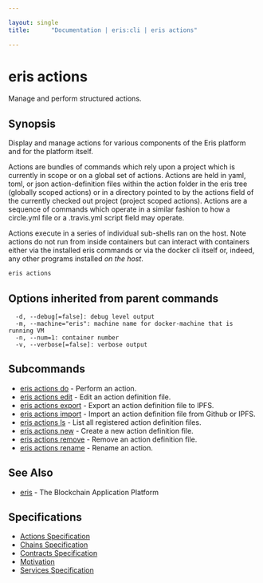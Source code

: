 ```yaml
---

layout: single
title:      "Documentation | eris:cli | eris actions"

---
```


# eris actions

Manage and perform structured actions.

## Synopsis

Display and manage actions for various components of the
Eris platform and for the platform itself.

Actions are bundles of commands which rely upon a project
which is currently in scope or on a global set of actions.
Actions are held in yaml, toml, or json action-definition
files within the action folder in the eris tree (globally
scoped actions) or in a directory pointed to by the
actions field of the currently checked out project
(project scoped actions). Actions are a sequence of
commands which operate in a similar fashion to how a
circle.yml file or a .travis.yml script field may operate.

Actions execute in a series of individual sub-shells ran
on the host. Note actions do not run from inside containers
but can interact with containers either via the installed
eris commands or via the docker cli itself or, indeed, any
other programs installed *on the host*.

```bash
eris actions
```

## Options inherited from parent commands

```
  -d, --debug[=false]: debug level output
  -m, --machine="eris": machine name for docker-machine that is running VM
  -n, --num=1: container number
  -v, --verbose[=false]: verbose output
```

## Subcommands

* [eris actions do](/docs/documentation/cli/latest/eris_actions_do/)	 - Perform an action.
* [eris actions edit](/docs/documentation/cli/latest/eris_actions_edit/)	 - Edit an action definition file.
* [eris actions export](/docs/documentation/cli/latest/eris_actions_export/)	 - Export an action definition file to IPFS.
* [eris actions import](/docs/documentation/cli/latest/eris_actions_import/)	 - Import an action definition file from Github or IPFS.
* [eris actions ls](/docs/documentation/cli/latest/eris_actions_ls/)	 - List all registered action definition files.
* [eris actions new](/docs/documentation/cli/latest/eris_actions_new/)	 - Create a new action definition file.
* [eris actions remove](/docs/documentation/cli/latest/eris_actions_remove/)	 - Remove an action definition file.
* [eris actions rename](/docs/documentation/cli/latest/eris_actions_rename/)	 - Rename an action.

## See Also

* [eris](/docs/documentation/cli/latest/eris/)	 - The Blockchain Application Platform

## Specifications

* [Actions Specification](/docs/documentation/cli/latest/actions_specification/)
* [Chains Specification](/docs/documentation/cli/latest/chains_specification/)
* [Contracts Specification](/docs/documentation/cli/latest/contracts_specification/)
* [Motivation](/docs/documentation/cli/latest/motivation/)
* [Services Specification](/docs/documentation/cli/latest/services_specification/)

